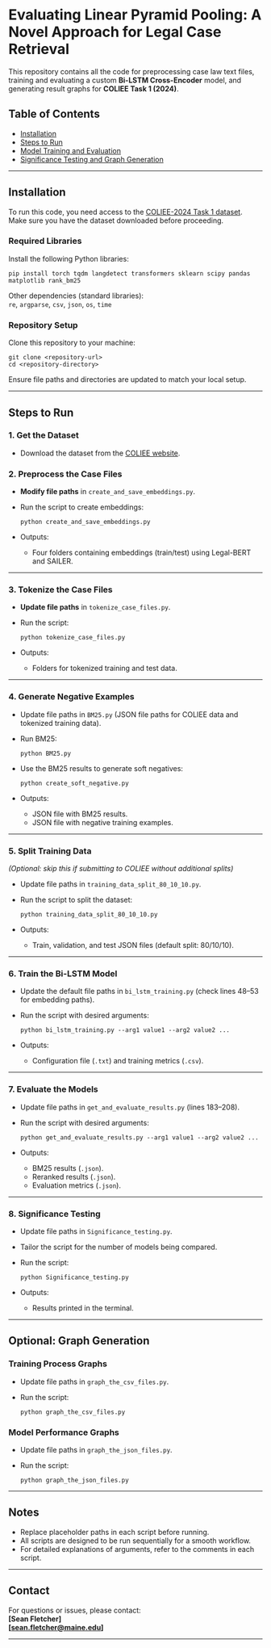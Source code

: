 # Evaluating Linear Pyramid Pooling: A Novel Approach for Legal Case Retrieval

This repository contains all the code for preprocessing case law text files, training and evaluating a custom **Bi-LSTM Cross-Encoder** model, and generating result graphs for **COLIEE Task 1 (2024)**.

## Table of Contents

- [Installation](#installation)
- [Steps to Run](#steps-to-run)
- [Model Training and Evaluation](#model-training-and-evaluation)
- [Significance Testing and Graph Generation](#significance-testing-and-graph-generation)

---

## Installation

To run this code, you need access to the [COLIEE-2024 Task 1 dataset](https://coliee.org/application/caseMemorandumWaiver). Make sure you have the dataset downloaded before proceeding.

### Required Libraries

Install the following Python libraries:

```
pip install torch tqdm langdetect transformers sklearn scipy pandas matplotlib rank_bm25
```

Other dependencies (standard libraries):  
`re`, `argparse`, `csv`, `json`, `os`, `time`

### Repository Setup

Clone this repository to your machine:

```
git clone <repository-url>
cd <repository-directory>
```

Ensure file paths and directories are updated to match your local setup.

---

## Steps to Run

### 1. **Get the Dataset**
   - Download the dataset from the [COLIEE website](https://coliee.org/application/caseMemorandumWaiver).

### 2. **Preprocess the Case Files**
   - **Modify file paths** in `create_and_save_embeddings.py`.
   - Run the script to create embeddings:

     ```
     python create_and_save_embeddings.py
     ```

   - Outputs:
     - Four folders containing embeddings (train/test) using Legal-BERT and SAILER.

---

### 3. **Tokenize the Case Files**
   - **Update file paths** in `tokenize_case_files.py`.
   - Run the script:

     ```
     python tokenize_case_files.py
     ```

   - Outputs:
     - Folders for tokenized training and test data.

---

### 4. **Generate Negative Examples**
   - Update file paths in `BM25.py` (JSON file paths for COLIEE data and tokenized training data).
   - Run BM25:

     ```
     python BM25.py
     ```

   - Use the BM25 results to generate soft negatives:

     ```
     python create_soft_negative.py
     ```

   - Outputs:
     - JSON file with BM25 results.
     - JSON file with negative training examples.

---

### 5. **Split Training Data**
   *(Optional: skip this if submitting to COLIEE without additional splits)*

   - Update file paths in `training_data_split_80_10_10.py`.
   - Run the script to split the dataset:

     ```
     python training_data_split_80_10_10.py
     ```

   - Outputs:
     - Train, validation, and test JSON files (default split: 80/10/10).

---

### 6. **Train the Bi-LSTM Model**
   - Update the default file paths in `bi_lstm_training.py` (check lines 48–53 for embedding paths).
   - Run the script with desired arguments:

     ```
     python bi_lstm_training.py --arg1 value1 --arg2 value2 ...
     ```

   - Outputs:
     - Configuration file (`.txt`) and training metrics (`.csv`).

---

### 7. **Evaluate the Models**
   - Update file paths in `get_and_evaluate_results.py` (lines 183–208).
   - Run the script with desired arguments:

     ```
     python get_and_evaluate_results.py --arg1 value1 --arg2 value2 ...
     ```

   - Outputs:
     - BM25 results (`.json`).
     - Reranked results (`.json`).
     - Evaluation metrics (`.json`).

---

### 8. **Significance Testing**
   - Update file paths in `Significance_testing.py`.
   - Tailor the script for the number of models being compared.
   - Run the script:

     ```
     python Significance_testing.py
     ```

   - Outputs:
     - Results printed in the terminal.

---

## Optional: Graph Generation

### Training Process Graphs
   - Update file paths in `graph_the_csv_files.py`.
   - Run the script:

     ```
     python graph_the_csv_files.py
     ```

### Model Performance Graphs
   - Update file paths in `graph_the_json_files.py`.
   - Run the script:

     ```
     python graph_the_json_files.py
     ```

---

## Notes
- Replace placeholder paths in each script before running.
- All scripts are designed to be run sequentially for a smooth workflow.
- For detailed explanations of arguments, refer to the comments in each script.

---

## Contact

For questions or issues, please contact:  
**[Sean Fletcher]**  
**[sean.fletcher@maine.edu]**  

---

